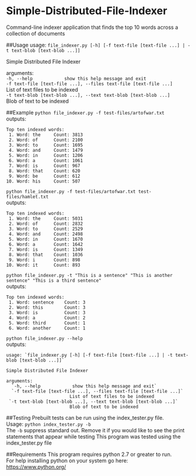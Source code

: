 # Simple-Distributed-File-Indexer
Command-line indexer application that finds the top 10 words across a collection of documents

##Usage
usage: `file_indexer.py [-h] [-f text-file [text-file ...] | -t text-blob [text-blob ...]]`  

Simple Distributed File Indexer  

arguments:  
  `-h, --help            show this help message and exit`  
  `-f text-file [text-file ...], --files text-file [text-file ...]`  
                        List of text files to be indexed  
 `-t text-blob [text-blob ...], --text text-blob [text-blob ...]`  
                        Blob of text to be indexed   

##Example
`python file_indexer.py -f test-files/artofwar.txt`  
outputs:  
```
Top ten indexed words: 
 1. Word: the     Count: 3813 
 2. Word: of      Count: 2100 
 3. Word: to      Count: 1695 
 4. Word: and     Count: 1479 
 5. Word: in      Count: 1206
 6. Word: a       Count: 1061 
 7. Word: is      Count: 967 
 8. Word: that    Count: 620
 9. Word: be      Count: 612 
10. Word: his     Count: 507
```   
`python file_indexer.py -f test-files/artofwar.txt test-files/hamlet.txt`  
outputs:
```
Top ten indexed words:
 1. Word: the     Count: 5031
 2. Word: of      Count: 2832
 3. Word: to      Count: 2529
 4. Word: and     Count: 2498
 5. Word: in      Count: 1670
 6. Word: a       Count: 1642
 7. Word: is      Count: 1349
 8. Word: that    Count: 1036
 9. Word: i       Count: 898
10. Word: it      Count: 893
```  
`python file_indexer.py -t "This is a sentence" "This is another sentence" "This is a third sentence"`  
outputs:
```
Top ten indexed words:
 1. Word: sentence    Count: 3
 2. Word: this        Count: 3
 3. Word: is          Count: 3
 4. Word: a           Count: 2
 5. Word: third       Count: 1
 6. Word: another     Count: 1

```  

`python file_indexer.py --help`  
outputs:  
```
usage: `file_indexer.py [-h] [-f text-file [text-file ...] | -t text-blob [text-blob ...]]`  

Simple Distributed File Indexer  

arguments:  
  `-h, --help            show this help message and exit`  
  `-f text-file [text-file ...], --files text-file [text-file ...]`  
                        List of text files to be indexed  
 `-t text-blob [text-blob ...], --text text-blob [text-blob ...]`  
                        Blob of text to be indexed
```

##Testing
Prebuilt tests can be run using the index_tester.py file.  
Usage: `python index_tester.py -b`  
The `-b` suppress standard out. Remove it if you would like to see the print statements that appear while testing
This program was tested using the index_tester.py file

##Requirements
This program requires python 2.7 or greater to run.  
For help installing python on your system go here:  
https://www.python.org/  
